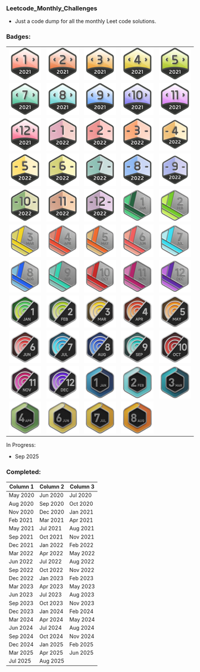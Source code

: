 ### Leetcode_Monthly_Challenges

* Just a code dump for all the monthly Leet code solutions. 

### Badges:

<table>
  <tr>
    <td><img src="https://github.com/janmichael88/Leetcode_Monthly_Challenges/blob/master/Badges/dcc-2021-1.png" width="100"></td>
    <td><img src="https://github.com/janmichael88/Leetcode_Monthly_Challenges/blob/master/Badges/dcc-2021-2.png" width="100"></td>
    <td><img src="https://github.com/janmichael88/Leetcode_Monthly_Challenges/blob/master/Badges/dcc-2021-3.png" width="100"></td>
    <td><img src="https://github.com/janmichael88/Leetcode_Monthly_Challenges/blob/master/Badges/dcc-2021-4.png" width="100"></td>
    <td><img src="https://github.com/janmichael88/Leetcode_Monthly_Challenges/blob/master/Badges/dcc-2021-5.png" width="100"></td>
  </tr>
  <tr>
    <td><img src="https://github.com/janmichael88/Leetcode_Monthly_Challenges/blob/master/Badges/dcc-2021-7.png" width="100"></td>
    <td><img src="https://github.com/janmichael88/Leetcode_Monthly_Challenges/blob/master/Badges/dcc-2021-8.png" width="100"></td>
    <td><img src="https://github.com/janmichael88/Leetcode_Monthly_Challenges/blob/master/Badges/dcc-2021-9.png" width="100"></td>
    <td><img src="https://github.com/janmichael88/Leetcode_Monthly_Challenges/blob/master/Badges/dcc-2021-10.png" width="100"></td>
    <td><img src="https://github.com/janmichael88/Leetcode_Monthly_Challenges/blob/master/Badges/dcc-2021-11.png" width="100"></td>
  </tr>
  <tr>
    <td><img src="https://github.com/janmichael88/Leetcode_Monthly_Challenges/blob/master/Badges/dcc-2021-12.png" width="100"></td>
    <td><img src="https://github.com/janmichael88/Leetcode_Monthly_Challenges/blob/master/Badges/dcc-2022-1.png" width="100"></td>
    <td><img src="https://github.com/janmichael88/Leetcode_Monthly_Challenges/blob/master/Badges/dcc-2022-2.png" width="100"></td>
    <td><img src="https://github.com/janmichael88/Leetcode_Monthly_Challenges/blob/master/Badges/dcc-2022-3.png" width="100"></td>
    <td><img src="https://github.com/janmichael88/Leetcode_Monthly_Challenges/blob/master/Badges/2022-04.gif" width="100"></td>
  </tr>
  <tr>
    <td><img src="https://github.com/janmichael88/Leetcode_Monthly_Challenges/blob/master/Badges/dcc-2022-5.png" width="100"></td>
    <td><img src="https://github.com/janmichael88/Leetcode_Monthly_Challenges/blob/master/Badges/dcc-2022-6.png" width="100"></td>
    <td><img src="https://github.com/janmichael88/Leetcode_Monthly_Challenges/blob/master/Badges/dcc-2022-7.png" width="100"></td>
    <td><img src="https://github.com/janmichael88/Leetcode_Monthly_Challenges/blob/master/Badges/dcc-2022-8.png" width="100"></td>
    <td><img src="https://github.com/janmichael88/Leetcode_Monthly_Challenges/blob/master/Badges/2022-09.gif" width="100"></td>
  </tr>
  <tr>
    <td><img src="https://github.com/janmichael88/Leetcode_Monthly_Challenges/blob/master/Badges/dcc-2022-10.png" width="100"></td>
    <td><img src="https://github.com/janmichael88/Leetcode_Monthly_Challenges/blob/master/Badges/dcc-2022-11.png" width="100"></td>
    <td><img src="https://github.com/janmichael88/Leetcode_Monthly_Challenges/blob/master/Badges/dcc-2022-12.png" width="100"></td>
    <td><img src="https://github.com/janmichael88/Leetcode_Monthly_Challenges/blob/master/Badges/2023-01.gif" width="100"></td>
    <td><img src="https://github.com/janmichael88/Leetcode_Monthly_Challenges/blob/master/Badges/2023-02.gif" width="100"></td>
  </tr>
  <tr>
    <td><img src="https://github.com/janmichael88/Leetcode_Monthly_Challenges/blob/master/Badges/2023-03.gif" width="100"></td>
    <td><img src="https://github.com/janmichael88/Leetcode_Monthly_Challenges/blob/master/Badges/2023-04.gif" width="100"></td>
    <td><img src="https://github.com/janmichael88/Leetcode_Monthly_Challenges/blob/master/Badges/2023-05.gif" width="100"></td>
    <td><img src="https://github.com/janmichael88/Leetcode_Monthly_Challenges/blob/master/Badges/2023-06.gif" width="100"></td>
    <td><img src="https://github.com/janmichael88/Leetcode_Monthly_Challenges/blob/master/Badges/2023-07.gif" width="100"></td>
  </tr>
  <tr>
    <td><img src="https://github.com/janmichael88/Leetcode_Monthly_Challenges/blob/master/Badges/2023-08.gif" width="100"></td>
    <td><img src="https://github.com/janmichael88/Leetcode_Monthly_Challenges/blob/master/Badges/2023-09.gif" width="100"></td>
    <td><img src="https://github.com/janmichael88/Leetcode_Monthly_Challenges/blob/master/Badges/2023-10.gif" width="100"></td>
    <td><img src="https://github.com/janmichael88/Leetcode_Monthly_Challenges/blob/master/Badges/2023-11.gif" width="100"></td>
    <td><img src="https://github.com/janmichael88/Leetcode_Monthly_Challenges/blob/master/Badges/2023-12.gif" width="100"></td>
  </tr>
    <tr>
    <td><img src="https://github.com/janmichael88/Leetcode_Monthly_Challenges/blob/master/Badges/2024-01.gif" width="100"></td>
    <td><img src="https://github.com/janmichael88/Leetcode_Monthly_Challenges/blob/master/Badges/2024-02.gif" width="100"></td>
    <td><img src="https://github.com/janmichael88/Leetcode_Monthly_Challenges/blob/master/Badges/2024-03.gif" width="100"></td>
    <td><img src="https://github.com/janmichael88/Leetcode_Monthly_Challenges/blob/master/Badges/2024-04.gif" width="100"></td>
    <td><img src="https://github.com/janmichael88/Leetcode_Monthly_Challenges/blob/master/Badges/2024-05.gif" width="100"></td>
  </tr>
    <tr>
    <td><img src="https://github.com/janmichael88/Leetcode_Monthly_Challenges/blob/master/Badges/2024-06.gif" width="100"></td>
    <td><img src="https://github.com/janmichael88/Leetcode_Monthly_Challenges/blob/master/Badges/2024-07.gif" width="100"></td>
    <td><img src="https://github.com/janmichael88/Leetcode_Monthly_Challenges/blob/master/Badges/2024-08.gif" width="100"></td>
    <td><img src="https://github.com/janmichael88/Leetcode_Monthly_Challenges/blob/master/Badges/2024-09.gif" width="100"></td>
    <td><img src="https://github.com/janmichael88/Leetcode_Monthly_Challenges/blob/master/Badges/2024-10.gif" width="100"></td>
  </tr>
    <tr>
    <td><img src="https://github.com/janmichael88/Leetcode_Monthly_Challenges/blob/master/Badges/2024-11.gif" width="100"></td>
    <td><img src="https://github.com/janmichael88/Leetcode_Monthly_Challenges/blob/master/Badges/2024-12.gif" width="100"></td>
    <td><img src="https://github.com/janmichael88/Leetcode_Monthly_Challenges/blob/master/Badges/202501.gif" width="100"></td>
    <td><img src="https://github.com/janmichael88/Leetcode_Monthly_Challenges/blob/master/Badges/202502.gif" width="100"></td>
    <td><img src="https://github.com/janmichael88/Leetcode_Monthly_Challenges/blob/master/Badges/202503.gif" width="100"></td>
  </tr>
    <tr>
    <td><img src="https://github.com/janmichael88/Leetcode_Monthly_Challenges/blob/master/Badges/202504.gif" width="100"></td>
    <td><img src="https://github.com/janmichael88/Leetcode_Monthly_Challenges/blob/master/Badges/202506.gif" width="100"></td>
    <td><img src="https://github.com/janmichael88/Leetcode_Monthly_Challenges/blob/master/Badges/202507.gif" width="100"></td>
    <td><img src="https://github.com/janmichael88/Leetcode_Monthly_Challenges/blob/master/Badges/202508.gif" width="100"></td>
  </tr>
</table>


In Progress:
* Sep 2025

### Completed:
Column 1 | Column 2 | Column 3
--- | --- | ---
May 2020 | Jun 2020 | Jul 2020
Aug 2020 | Sep 2020 | Oct 2020
Nov 2020 | Dec 2020 | Jan 2021
Feb 2021 | Mar 2021 | Apr 2021
May 2021 | Jul 2021 | Aug 2021
Sep 2021 | Oct 2021 | Nov 2021
Dec 2021 | Jan 2022 | Feb 2022
Mar 2022 | Apr 2022 | May 2022
Jun 2022 | Jul 2022 | Aug 2022
Sep 2022 | Oct 2022 | Nov 2022
Dec 2022 | Jan 2023 | Feb 2023
Mar 2023 | Apr 2023 | May 2023
Jun 2023 | Jul 2023 | Aug 2023
Sep 2023 | Oct 2023 | Nov 2023
Dec 2023 | Jan 2024 | Feb 2024        
Mar 2024 | Apr 2024 | May 2024
Jun 2024 | Jul 2024 | Aug 2024
Sep 2024 | Oct 2024 | Nov 2024
Dec 2024 | Jan 2025 | Feb 2025
Mar 2025 | Apr 2025 | Jun 2025
Jul 2025 | Aug 2025 |